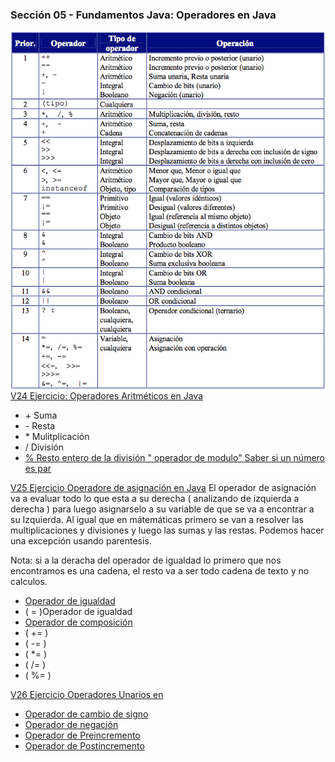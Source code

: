 ### Sección 05 - Fundamentos Java: Operadores en Java
<img src="Apuntes/prioridad.png"
     alt="Markdown Monster icon"
     style="float: left; margin-right: 10px;" />

[V24 Ejercicio: Operadores Aritméticos en Java](V24_Ejercicio_Operadores_Aritmeticos_en_Java/src/v24_ejercicio_operadores_aritmeticos_en_java/V24_Ejercicio_Operadores_Aritmeticos_en_Java.java)
* \+ Suma
* \- Resta
* \* Mulitplicación
* \/ División
* [% Resto entero de la división " operador de modulo" Saber si un número es par](V24_Ejercicio_Operadores_Aritmeticos_en_Java/src/ejemplo/Es_Par_o_Impar.java)

[V25 Ejercicio Operadore de asignación en Java]()
El operador de asignación va a evaluar todo lo que esta a su derecha ( 
analizando de izquierda a derecha ) para luego asignarselo a su variable de 
que se va a encontrar a su Izquierda. 
Al igual que en mátemáticas primero se van a resolver las multiplicaciones
y divisiones y luego las sumas y las restas. Podemos hacer una excepción usando
parentesis.

Nota: si a la deracha del operador de igualdad lo primero que nos encontramos
es una cadena, el resto va a ser todo cadena de texto y no calculos. 

* [Operador de igualdad](V25_Ejercicio_Operadores_de_Asignacion_en_java/src/operadores/Igualdad.java)
* ( = )Operador de igualdad
* [Operador de composición](V25_Ejercicio_Operadores_de_Asignacion_en_java/src/operadores/Composicion.java)
* ( += )
* ( -= )
* ( *= )
* ( /= )
* ( %= )

[V26 Ejercicio Operadores Unarios en ]()
* [Operador de cambio de signo](V26_Ejercicio_Operadores_Unarios_en_Java/src/Operadores_Unarios/Operador_Cambio_de_Signo.java)
* [Operador de negación](V26_Ejercicio_Operadores_Unarios_en_Java/src/Operadores_Unarios/Operador_de_Negacion.java)
* [Operador de Preincremento](V26_Ejercicio_Operadores_Unarios_en_Java/src/Operadores_Unarios/Operador_de_Preincremento.java)
* [Operador de Postincremento](V26_Ejercicio_Operadores_Unarios_en_Java/src/Operadores_Unarios/Operador_de_Postincremento.java)
